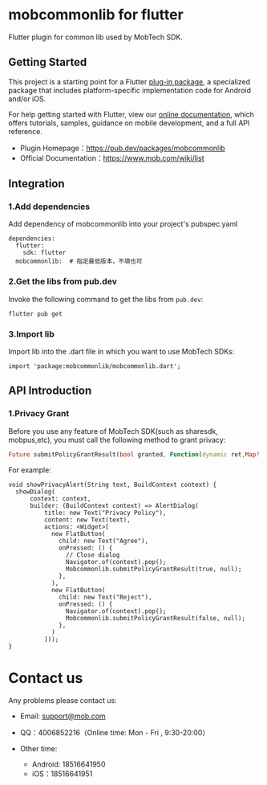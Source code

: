 # mobcommonlib for flutter

Flutter plugin for common lib used by MobTech SDK.

## Getting Started

This project is a starting point for a Flutter
[plug-in package](https://flutter.dev/developing-packages/),
a specialized package that includes platform-specific implementation code for
Android and/or iOS.

For help getting started with Flutter, view our
[online documentation](https://flutter.dev/docs), which offers tutorials,
samples, guidance on mobile development, and a full API reference.

- Plugin Homepage：https://pub.dev/packages/mobcommonlib
- Official Documentation：https://www.mob.com/wiki/list

## Integration

### 1.Add dependencies

Add dependency of mobcommonlib into your project's pubspec.yaml

```
dependencies:
  flutter:
    sdk: flutter
  mobcommonlib:  # 指定最低版本，不填也可
```

### 2.Get the libs from pub.dev

Invoke the following command to get the libs from `pub.dev`:

```
flutter pub get
```

### 3.Import lib

Import lib into the .dart file in which you want to use MobTech SDKs:

```
import 'package:mobcommonlib/mobcommonlib.dart';
```

## API Introduction

### 1.Privacy Grant

Before you use any feature of MobTech SDK(such as sharesdk, mobpus,etc), you must call the following method to grant privacy:

```dart
Future submitPolicyGrantResult(bool granted, Function(dynamic ret,Map? err)? result)
```

For example:

```
void showPrivacyAlert(String text, BuildContext context) {
  showDialog(
      context: context,
      builder: (BuildContext context) => AlertDialog(
          title: new Text("Privacy Policy"),
          content: new Text(text),
          actions: <Widget>[
            new FlatButton(
              child: new Text("Agree"),
              onPressed: () {
                // Close dialog
                Navigator.of(context).pop();
                Mobcommonlib.submitPolicyGrantResult(true, null);
              },
            ),
            new FlatButton(
              child: new Text("Reject"),
              onPressed: () {
                Navigator.of(context).pop();
                Mobcommonlib.submitPolicyGrantResult(false, null);
              },
            )
          ]));
}
```

# Contact us

Any problems please contact us:

- Email: support@mob.com

- QQ：4006852216（Online time: Mon - Fri , 9:30-20:00）
- Other time:
  - Android: 18516641950
  - iOS：18516641951
